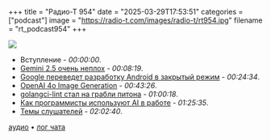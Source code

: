+++
title = "Радио-Т 954"
date = "2025-03-29T17:53:51"
categories = ["podcast"]
image = "https://radio-t.com/images/radio-t/rt954.jpg"
filename = "rt_podcast954"
+++

![](https://radio-t.com/images/radio-t/rt954.jpg)

- Вступление - *00:00:00*.
- [Gemini 2.5 очень неплох](https://blog.google/technology/google-deepmind/gemini-model-thinking-updates-march-2025/) - *00:08:19*.
- [Google переведет разработку Android в закрытый режим](https://www.androidauthority.com/google-android-development-aosp-3538503/) - *00:24:34*.
- [OpenAI 4o Image Generation](https://openai.com/index/introducing-4o-image-generation/) - *00:43:26*.
- [golangci-lint стал на грабли питона](https://ldez.github.io/blog/2025/03/23/golangci-lint-v2/) - *01:00:18*.
- [Как программисты используют AI в работе](https://www.wired.com/story/how-software-engineers-coders-actually-use-ai/) - *01:25:35*.
- [Темы слушателей](https://radio-t.com/p/2025/03/26/prep-954/) - *02:02:40*.


[аудио](https://cdn.radio-t.com/rt_podcast954.mp3) • [лог чата](https://chat.radio-t.com/logs/radio-t-954.html)
<audio src="https://cdn.radio-t.com/rt_podcast954.mp3" preload="none"></audio>
